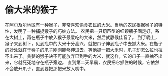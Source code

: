 # 偷大米的猴子
在阿尔及尔地区有一种猴子，非常喜欢偷食农民的大米。当地的农民根据猴子的特性，发明了一种捕捉猴子的巧妙方法。 
农民把一只葫芦型的细颈瓶子固定好，系在大树上，再在瓶子中放入猴子最爱吃的大米，然后就静候佳音了。 
到了晚上，猴子来到树下，见到瓶中的大米十分高兴，就把爪子伸到瓶子中去抓大米。在瓶子的妙处就在于猴子的爪子刚刚能够伸进去，等他抓一把大米时，爪子却怎么拉也拉不出来了。贪婪的猴子决不可能放弃已到手的大米，就这样，它的爪子一直抽不出来，它就死死地守在瓶子旁边。 
直到第二天早晨，农民把它抓住的时候，它依然不会放开爪子，直到要把那把米放入嘴中。
  